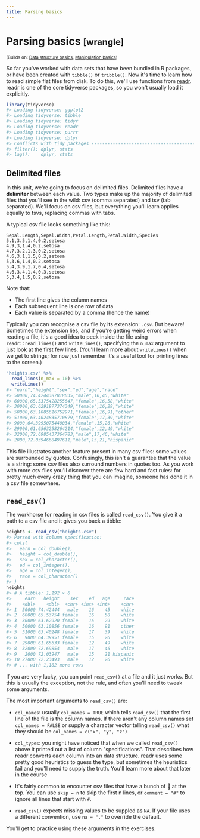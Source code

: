 ```yaml
---
title: Parsing basics
---
```


<!-- Generated automatically from parse-basics.yml. Do not edit by hand -->

# Parsing basics <small class='wrangle'>[wrangle]</small>
<small>(Builds on: [Data structure basics](data-structure-basics.md), [Manipulation basics](manip-basics.md))</small>


So far you've worked with data sets that have been bundled in R packages, or have been created with `tibble()` or `tribble()`. Now it's time to learn how to read simple flat files from disk. To do this, we'll use functions from [readr](http://readr.tidyverse.org). readr is one of the core tidyverse packages, so you won't usually load it explicitly.

``` r
library(tidyverse)
#> Loading tidyverse: ggplot2
#> Loading tidyverse: tibble
#> Loading tidyverse: tidyr
#> Loading tidyverse: readr
#> Loading tidyverse: purrr
#> Loading tidyverse: dplyr
#> Conflicts with tidy packages ----------------------------------------------
#> filter(): dplyr, stats
#> lag():    dplyr, stats
```

Delimited files
---------------

In this unit, we're going to focus on delimited files. Delimited files have a **delimiter** between each value. Two types make up the majority of delimited files that you'll see in the wild: csv (comma separated) and tsv (tab separated). We'll focus on csv files, but everything you'll learn applies equally to tsvs, replacing commas with tabs.

A typical csv file looks something like this:

    Sepal.Length,Sepal.Width,Petal.Length,Petal.Width,Species
    5.1,3.5,1.4,0.2,setosa
    4.9,3,1.4,0.2,setosa
    4.7,3.2,1.3,0.2,setosa
    4.6,3.1,1.5,0.2,setosa
    5,3.6,1.4,0.2,setosa
    5.4,3.9,1.7,0.4,setosa
    4.6,3.4,1.4,0.3,setosa
    5,3.4,1.5,0.2,setosa

Note that:

-   The first line gives the column names
-   Each subsequent line is one row of data
-   Each value is separated by a comma (hence the name)

Typically you can recognise a csv file by its extension: `.csv`. But beware! Sometimes the extension lies, and if you're getting weird errors when reading a file, it's a good idea to peek inside the file using `readr::read_lines()` and `writeLines()`, specifying the `n_max` argument to just look at the first few lines. (You'll learn more about `writeLines()` when we get to strings; for now just remember it's a useful tool for printing lines to the screen.)

``` r
"heights.csv" %>% 
  read_lines(n_max = 10) %>%
  writeLines()
#> "earn","height","sex","ed","age","race"
#> 50000,74.4244387818035,"male",16,45,"white"
#> 60000,65.5375428255647,"female",16,58,"white"
#> 30000,63.6291977374349,"female",16,29,"white"
#> 50000,63.1085616752971,"female",16,91,"other"
#> 51000,63.4024835710879,"female",17,39,"white"
#> 9000,64.3995075440034,"female",15,26,"white"
#> 29000,61.6563258264214,"female",12,49,"white"
#> 32000,72.6985437364783,"male",17,46,"white"
#> 2000,72.0394668497611,"male",15,21,"hispanic"
```

This file illustrates another feature present in many csv files: some values are surrounded by quotes. Confusingly, this isn't a guarantee that the value is a string: some csv files also surround numbers in quotes too. As you work with more csv files you'll discover there are few hard and fast rules: for pretty much every crazy thing that you can imagine, someone has done it in a csv file somewhere.

`read_csv()`
------------

The workhorse for reading in csv files is called `read_csv()`. You give it a path to a csv file and it gives you back a tibble:

``` r
heights <- read_csv("heights.csv")
#> Parsed with column specification:
#> cols(
#>   earn = col_double(),
#>   height = col_double(),
#>   sex = col_character(),
#>   ed = col_integer(),
#>   age = col_integer(),
#>   race = col_character()
#> )
heights
#> # A tibble: 1,192 × 6
#>     earn   height    sex    ed   age     race
#>    <dbl>    <dbl>  <chr> <int> <int>    <chr>
#> 1  50000 74.42444   male    16    45    white
#> 2  60000 65.53754 female    16    58    white
#> 3  30000 63.62920 female    16    29    white
#> 4  50000 63.10856 female    16    91    other
#> 5  51000 63.40248 female    17    39    white
#> 6   9000 64.39951 female    15    26    white
#> 7  29000 61.65633 female    12    49    white
#> 8  32000 72.69854   male    17    46    white
#> 9   2000 72.03947   male    15    21 hispanic
#> 10 27000 72.23493   male    12    26    white
#> # ... with 1,182 more rows
```

If you are very lucky, you can point `read_csv()` at a file and it just works. But this is usually the exception, not the rule, and often you'll need to tweak some arguments.

The most important arguments to `read_csv()` are:

-   `col_names`: usually `col_names = TRUE` which tells `read_csv()` that the first line of the file is the column names. If there aren't any column names set `col_names = FALSE` or supply a character vector telling `read_csv()` what they should be `col_names = c("x", "y", "z")`

-   `col_types`: you might have noticed that when we called `read_csv()` above it printed out a list of column "specifications". That describes how readr converts each column into an data structure. readr uses some pretty good heuristics to guess the type, but sometimes the heuristics fail and you'll need to supply the truth. You'll learn more about that later in the course

-   It's fairly common to encounter csv files that have a bunch of 💩 at the top. You can use `skip = n` to skip the first n lines, or `comment = "#"` to ignore all lines that start with `#`.

-   `read_csv()` expects missing values to be suppled as `NA`. If your file uses a different convention, use `na = "."` to override the default.

You'll get to practice using these arguments in the exercises.

